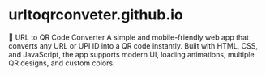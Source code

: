 # urltoqrconveter.github.io
📱 URL to QR Code Converter  A simple and mobile-friendly web app that converts any URL or UPI ID into a QR code instantly. Built with HTML, CSS, and JavaScript, the app supports modern UI, loading animations, multiple QR designs, and custom colors.
